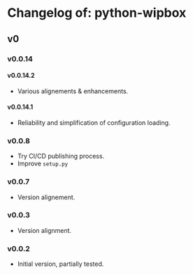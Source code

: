 # Changelog of: python-wipbox

## v0

### v0.0.14

#### v0.0.14.2

- Various alignements & enhancements.

#### v0.0.14.1

- Reliability and simplification of configuration loading.

### v0.0.8

- Try CI/CD publishing process.
- Improve `setup.py`

### v0.0.7 

- Version alignement.

### v0.0.3

- Version alignment.

### v0.0.2

- Initial version, partially tested.
